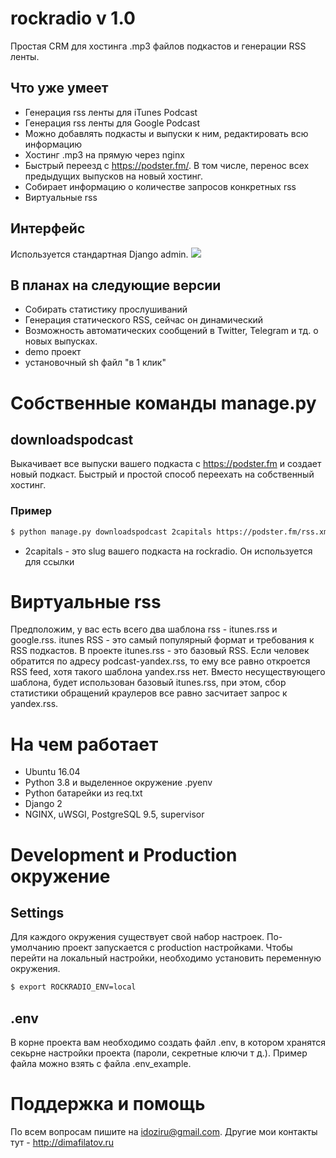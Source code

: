 # rockradio v 1.0
Простая CRM для хостинга .mp3 файлов подкастов и генерации RSS ленты.
## Что уже умеет
- Генерация rss ленты для iTunes Podcast
- Генерация rss ленты для Google Podcast
- Можно добавлять подкасты и выпуски к ним, редактировать всю информацию
- Хостинг .mp3 на прямую через nginx
- Быстрый переезд с https://podster.fm/. В том числе, перенос всех предыдущих выпусков на новый хостинг.
- Собирает информацию о количестве запросов конкретных rss
- Виртуальные rss
## Интерфейс
Используется стандартная Django admin.
![](http://rockradio.dimafilatov.ru/uploads/for_readme/admin-ui.png)
## В планах на следующие версии
- Собирать статистику прослушиваний
- Генерация статического RSS, сейчас он динамический
- Возможность автоматических сообщений в Twitter, Telegram и тд. о новых выпусках.
- demo проект
- установочный sh файл "в 1 клик"
# Собственные команды manage.py
## downloadspodcast
Выкачивает все выпуски вашего подкаста с https://podster.fm и создает новый подкаст. Быстрый и простой способ переехать на собственный хостинг.
### Пример
```bash
$ python manage.py downloadspodcast 2capitals https://podster.fm/rss.xml?pid=36066
```
- 2capitals - это slug вашего подкаста на rockradio. Он используется для ссылки
# Виртуальные rss
Предположим, у вас есть всего два шаблона rss - itunes.rss и google.rss. itunes RSS - это самый популярный формат и требования к RSS подкастов. В проекте itunes.rss - это базовый RSS. Если человек обратится по адресу podcast-yandex.rss, то ему все равно откроется RSS feed, хотя такого шаблона yandex.rss нет. Вместо несуществующего шаблона, будет использован базовый itunes.rss, при этом, сбор статистики обращений краулеров все равно засчитает запрос к yandex.rss.
# На чем работает
- Ubuntu 16.04
- Python 3.8 и выделенное окружение .pyenv
- Python батарейки из req.txt
- Django 2
- NGINX, uWSGI, PostgreSQL 9.5, supervisor
# Development и Production окружение
## Settings
Для каждого окружения существует свой набор настроек. По-умолчанию проект запускается с production настройками. Чтобы перейти на локальный настройки, необходимо установить переменную окружения.
```bash
$ export ROCKRADIO_ENV=local
```
## .env
В корне проекта вам необходимо создать файл .env, в котором хранятся секьрне настройки проекта (пароли, секретные ключи т д.). Пример файла можно взять с файла .env_example.
# Поддержка и помощь
По всем вопросам пишите на idoziru@gmail.com. Другие мои контакты тут - http://dimafilatov.ru